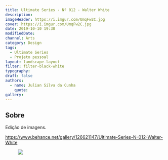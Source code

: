 ```yaml
---
title: Ultimate Series - Nº 012 - Walter White
description:
imageHeader: https://i.imgur.com/UmqFw2C.jpg
cover: https://i.imgur.com/UmqFw2C.jpg
date: 2019-10-10 19:30
modifiedDate:
channel: Arts
category: Design
tags:
  - Ultimate Series
  - Projeto pessoal
layout: landscape-layout
filter: filter-black-white
typography:
draft: false
authors:
  - name: Julian Silva da Cunha
    quote:
gallery:
---
```


## Sobre

Edição de imagens.

https://www.behance.net/gallery/126621147/Ultimate-Series-N-012-Walter-White

<figure>
<img src="https://i.imgur.com/UmqFw2C.jpg" className="max-w-none mx-auto block"/>
</figure>
